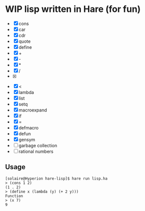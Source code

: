 # WIP lisp written in Hare (for fun)

- [x] cons
- [x] car
- [x] cdr
- [x] quote
- [x] define
- [x] \+
- [x] \-
- [x] \*
- [x] /
- [x] >
- [x] <
- [x] lambda
- [x] list
- [x] setq
- [x] macroexpand
- [x] if
- [x] =
- [x] defmacro
- [x] defun
- [x] gensym
- [ ] garbage collection
- [ ] rational numbers

## Usage

```
[solaire@Hyperion hare-lisp]$ hare run lisp.ha
> (cons 1 2)
(1 . 2)
> (define x (lambda (y) (+ 2 y)))
Function
> (x 7)
9
```
